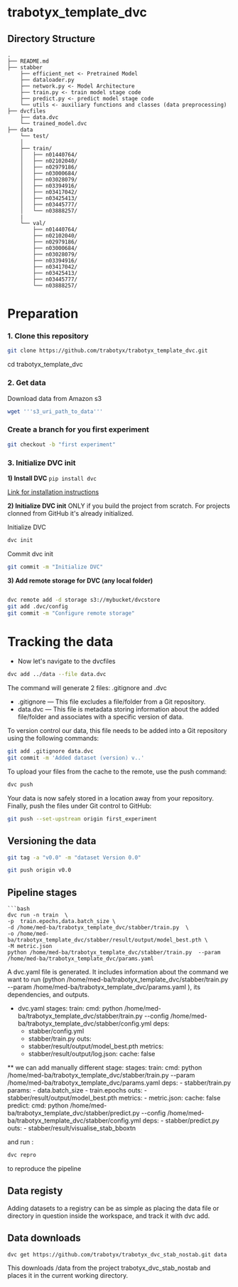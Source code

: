 # trabotyx_template_dvc

Directory Structure
--------------------

    .
    ├── README.md
    ├── stabber
        ├── efficient_net <- Pretrained Model
        ├── dataloader.py 
        ├── network.py <- Model Architecture 
        ├── train.py <- train model stage code
        ├── predict.py <- predict model stage code
        └── utils <- auxiliary functions and classes (data preprocessing)
    ├── dvcfiles
        ├── data.dvc  
        └── trained_model.dvc
    ├── data
        └── test/
        │
        ├── train/
        │   ├── n01440764/
        │   ├── n02102040/
        │   ├── n02979186/
        │   ├── n03000684/
        │   ├── n03028079/
        │   ├── n03394916/
        │   ├── n03417042/
        │   ├── n03425413/
        │   ├── n03445777/
        │   └── n03888257/
        |
        └── val/
            ├── n01440764/
            ├── n02102040/
            ├── n02979186/
            ├── n03000684/
            ├── n03028079/
            ├── n03394916/
            ├── n03417042/
            ├── n03425413/
            ├── n03445777/
            └── n03888257/

# Preparation

### 1. Clone this repository

```bash
git clone https://github.com/trabotyx/trabotyx_template_dvc.git
```

cd trabotyx_template_dvc 

### 2. Get data

Download data from Amazon s3

```bash
wget '''s3_uri_path_to_data'''
```         
###  Create a branch for you first experiment
```bash
git checkout -b "first experiment"
```  
### 3. Initialize DVC init 

__1) Install DVC__ 
`pip install dvc`

[Link for installation instructions](https://dvc.org/doc/get-started/install)

__2) Initialize DVC init__
ONLY if you build the project from scratch. For projects clonned from GitHub it's already initialized.

Initialize DVC 
```bash
dvc init
```

Commit dvc init

```bash
git commit -m "Initialize DVC"
``` 

__3) Add remote storage for DVC (any local folder)__
```bash

dvc remote add -d storage s3://mybucket/dvcstore
git add .dvc/config
git commit -m "Configure remote storage"
```
# Tracking the data

- Now let's navigate to the dvcfiles

```bash
dvc add ../data --file data.dvc
``` 

The command will generate 2 files: .gitignore and .dvc
* .gitignore — This file excludes a file/folder from a Git repository.
* data.dvc — This file is metadata storing information about the added file/folder and associates with a specific version of data.

To version control our data, this file needs to be added into a Git repository using the following commands:

```bash
git add .gitignore data.dvc
git commit -m 'Added dataset (version) v..'
``` 

To upload your files from the cache to the remote, use the push command:

```bash
dvc push
``` 

Your data is now safely stored in a location away from your repository. Finally, push the files under Git control to GitHub:

```bash
git push --set-upstream origin first_experiment
``` 

## Versioning the data

```bash
git tag -a "v0.0" -m "dataset Version 0.0"
``` 
```bash
git push origin v0.0
``` 
## Pipeline stages
``` 
```bash
dvc run -n train  \
-p  train.epochs,data.batch_size \
-d /home/med-ba/trabotyx_template_dvc/stabber/train.py  \
-o /home/med-ba/trabotyx_template_dvc/stabber/result/output/model_best.pth \
-M metric.json 
python /home/med-ba/trabotyx_template_dvc/stabber/train.py  --param /home/med-ba/trabotyx_template_dvc/params.yaml 
``` 
A dvc.yaml file is generated. It includes information about the command we want to run (python /home/med-ba/trabotyx_template_dvc/stabber/train.py  --param /home/med-ba/trabotyx_template_dvc/params.yaml ), its dependencies, and outputs.
- dvc.yaml
stages:
  train:
    cmd: python /home/med-ba/trabotyx_template_dvc/stabber/train.py --config /home/med-ba/trabotyx_template_dvc/stabber/config.yml
    deps:
    - stabber/config.yml
    - stabber/train.py
    outs:
    - stabber/result/output/model_best.pth
    metrics:
    - stabber/result/output/log.json:
        cache: false

** we can add manually different stage:
stages:
  train:
    cmd: python /home/med-ba/trabotyx_template_dvc/stabber/train.py --param /home/med-ba/trabotyx_template_dvc/params.yaml
    deps:
    - stabber/train.py
    params:
    - data.batch_size
    - train.epochs
    outs:
    - stabber/result/output/model_best.pth
    metrics:
    - metric.json:
        cache: false
  predict:
    cmd: python /home/med-ba/trabotyx_template_dvc/stabber/predict.py --config /home/med-ba/trabotyx_template_dvc/stabber/config.yml
    deps:
    - stabber/predict.py
    outs:
    - stabber/result/visualise_stab_bboxtn
    
and run : 
```bash
dvc repro
``` 
to reproduce the pipeline

## Data registy
Adding datasets to a registry can be as simple as placing the data file or directory in question inside the workspace, and track it with dvc add.
## Data downloads
```bash
dvc get https://github.com/trabotyx/trabotyx_dvc_stab_nostab.git data
``` 
This downloads /data from the project trabotyx_dvc_stab_nostab and places it in the current working directory.





